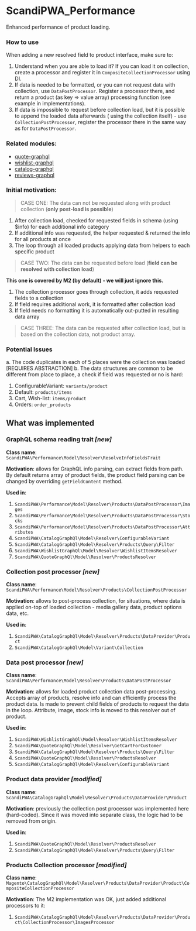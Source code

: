 # ScandiPWA_Performance

Enhanced performance of product loading.

### How to use

When adding a new resolved field to product interface, make sure to:

1. Understand when you are able to load it? If you can load it on collection, create a processor and register it
   in `CompositeCollectionProcessor` using DI.
2. If data is needed to be formatted, or you can not request data with collection, use `DataPostProcessor`. Register a
   processor there, and return a product (as key => value array)
   processing function (see example in implementations).
3. If data is impossible to request before collection load, but it is possible to append the loaded data afterwards (
   using the collection itself) - use `CollectionPostProcessor`, register the processor there in the same way as
   for `DataPostProcessor`.

### Related modules:

- [quote-graphql](https://github.com/scandipwa/quote-graphql)
- [wishlist-graphql](https://github.com/scandipwa/wishlist-graphql)
- [catalog-graphql](https://github.com/scandipwa/catalog-graphql)
- [reviews-graphql](https://github.com/scandipwa/reviews-graphql)

### Initial motivation:

> CASE ONE: The data can not be requested along with product collection
> (**only post-load is possible**)

1. After collection load, checked for requested fields in schema (using $info) for each additional info category
2. If additional info was requested, the helper requested & returned the info for all products at once
3. The loop through all loaded products applying data from helpers to each specific product

> CASE TWO: The data can be requested before load
> (**field can be resolved with collection load**)

**This one is covered by M2 (by default) - we will just ignore this.**

1. The collection processor goes through collection, it adds requested fields to a collection
2. If field requires additional work, it is formatted after collection load
3. If field needs no formatting it is automatically out-putted in resulting data array

> CASE THREE: The data can be requested after collection load,
> but is based on the collection data, not product array.

### Potential Issues

a. The code duplicates in each of 5 places were the collection was loaded [REQUIRES ABSTRACTION]
b. The data structures are common to be different from place to place, a check if field was requested or no is hard:

1. ConfigurableVariant: `variants/product`
2. Default: `products/items`
3. Cart, Wish-list: `items/product`
4. Orders: `order_products`

## What was implemented

### GraphQL schema reading trait _[new]_

**Class name**: `ScandiPWA\Performance\Model\Resolver\ResolveInfoFieldsTrait`

**Motivation**: allows for GraphQL info parsing, can extract fields from path. By default returns array of product
fields, the product field parsing can be changed by overriding `getFieldContent` method.

**Used in**:

1. `ScandiPWA\Performance\Model\Resolver\Products\DataPostProcessor\Images`
2. `ScandiPWA\Performance\Model\Resolver\Products\DataPostProcessor\Stocks`
3. `ScandiPWA\Performance\Model\Resolver\Products\DataPostProcessor\Attributes`
4. `ScandiPWA\CatalogGraphQl\Model\Resolver\ConfigurableVariant`
5. `ScandiPWA\CatalogGraphQl\Model\Resolver\Products\Query\Filter`
6. `ScandiPWA\WishlistGraphQl\Model\Resolver\WishlistItemsResolver`
7. `ScandiPWA\QuoteGraphQl\Model\Resolver\ProductsResolver`

### Collection post processor _[new]_

**Class name**: `ScandiPWA\Performance\Model\Resolver\Products\CollectionPostProcessor`

**Motivation**: allows to post-process collection, for situations, where data is applied on-top of loaded collection -
media gallery data, product options data, etc.

**Used in**:

1. `ScandiPWA\CatalogGraphQl\Model\Resolver\Products\DataProvider\Product`
2. `ScandiPWA\CatalogGraphQl\Model\Variant\Collection`

### Data post processor _[new]_

**Class name**: `ScandiPWA\Performance\Model\Resolver\Products\DataPostProcessor`

**Motivation**: allows for loaded product collection data post-processing. Accepts array of products, resolve info and
can efficiently process the product data. Is made to prevent child fields of products to request the data in the loop.
Attribute, image, stock info is moved to this resolver out of product.

**Used in**:

1. `ScandiPWA\WishlistGraphQl\Model\Resolver\WishlistItemsResolver`
2. `ScandiPWA\QuoteGraphQl\Model\Resolver\GetCartForCustomer`
3. `ScandiPWA\CatalogGraphQl\Model\Resolver\Products\Query\Filter`
4. `ScandiPWA\QuoteGraphQl\Model\Resolver\ProductsResolver`
5. `ScandiPWA\CatalogGraphQl\Model\Resolver\ConfigurableVariant`

### Product data provider _[modified]_

**Class name**: `ScandiPWA\CatalogGraphQl\Model\Resolver\Products\DataProvider\Product`

**Motivation**: previously the collection post processor was implemented here (hard-coded). Since it was moved into
separate class, the logic had to be removed from origin.

**Used in**:

1. `ScandiPWA\QuoteGraphQl\Model\Resolver\ProductsResolver`
2. `ScandiPWA\CatalogGraphQl\Model\Resolver\Products\Query\Filter`

### Products Collection processor _[modified]_

**Class name**: `Magento\CatalogGraphQl\Model\Resolver\Products\DataProvider\Product\CompositeCollectionProcessor`

**Motivation**: The M2 implementation was OK, just added additional processors to it:

1. `ScandiPWA\CatalogGraphQl\Model\Resolver\Products\DataProvider\Product\CollectionProcessor\ImagesProcessor`
